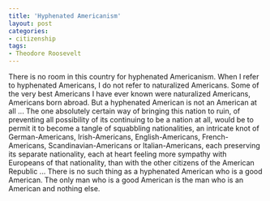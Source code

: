 ```yaml
---
title: 'Hyphenated Americanism'
layout: post
categories:
- citizenship
tags:
- Theodore Roosevelt
---
```


There is no room in this country for hyphenated Americanism. When I refer to hyphenated Americans, I do not refer to naturalized Americans. Some of the very best Americans I have ever known were naturalized Americans, Americans born abroad. But a hyphenated American is not an American at all ... The one absolutely certain way of bringing this nation to ruin, of preventing all possibility of its continuing to be a nation at all, would be to permit it to become a tangle of squabbling nationalities, an intricate knot of German-Americans, Irish-Americans, English-Americans, French-Americans, Scandinavian-Americans or Italian-Americans, each preserving its separate nationality, each at heart feeling more sympathy with Europeans of that nationality, than with the other citizens of the American Republic ... There is no such thing as a hyphenated American who is a good American. The only man who is a good American is the man who is an American and nothing else.